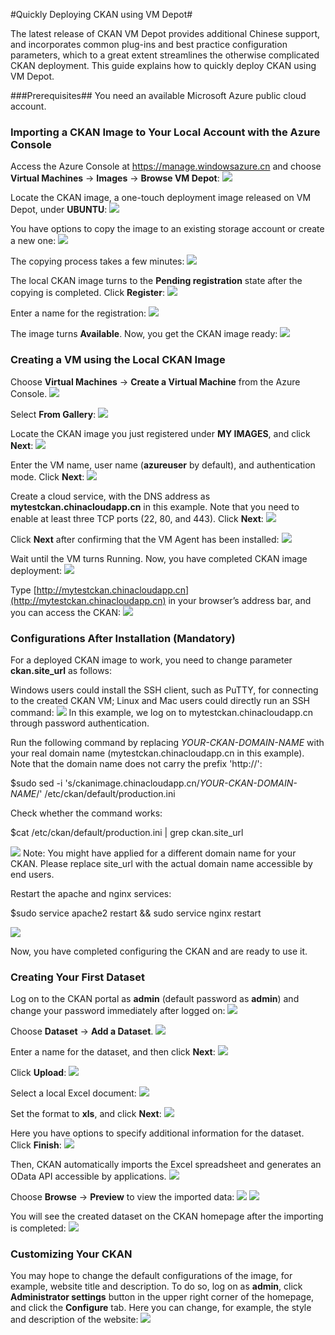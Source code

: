 ﻿#Quickly Deploying CKAN using VM Depot#

The latest release of CKAN VM Depot provides additional Chinese support, and incorporates common plug-ins and best practice configuration parameters, which to a great extent streamlines the otherwise complicated CKAN deployment. This guide explains how to quickly deploy CKAN using VM Depot.

###Prerequisites##
You need an available Microsoft Azure public cloud account.


### Importing a CKAN Image to Your Local Account with the Azure Console ##

Access the Azure Console at https://manage.windowsazure.cn and choose **Virtual Machines** -> **Images** -> **Browse VM Depot**:
![](https://raw.githubusercontent.com/msopentechcn/docs/master/images/1.PNG)

Locate the CKAN image, a one-touch deployment image released on VM Depot, under **UBUNTU**:
![](https://raw.githubusercontent.com/msopentechcn/docs/master/images/2.PNG)

You have options to copy the image to an existing storage account or create a new one:
![](https://raw.githubusercontent.com/msopentechcn/docs/master/images/3.PNG)

The copying process takes a few minutes:
![](https://raw.githubusercontent.com/msopentechcn/docs/master/images/4.PNG)

The local CKAN image turns to the **Pending registration** state after the copying is completed. Click **Register**:
![](https://raw.githubusercontent.com/msopentechcn/docs/master/images/6.PNG)

Enter a name for the registration:
![](https://raw.githubusercontent.com/msopentechcn/docs/master/images/7.PNG)

The image turns **Available**. Now, you get the CKAN image ready:
![](https://raw.githubusercontent.com/msopentechcn/docs/master/images/8.PNG)

### Creating a VM using the Local CKAN Image ##
Choose **Virtual Machines** -> **Create a Virtual Machine** from the Azure Console.
![](https://raw.githubusercontent.com/msopentechcn/docs/master/images/9.PNG)

Select **From Gallery**:
![](https://raw.githubusercontent.com/msopentechcn/docs/master/images/10.PNG)

Locate the CKAN image you just registered under **MY IMAGES**, and click **Next**:
![](https://raw.githubusercontent.com/msopentechcn/docs/master/images/11.PNG)

Enter the VM name, user name (**azureuser** by default), and authentication mode. Click **Next**:
![](https://raw.githubusercontent.com/msopentechcn/docs/master/images/12.PNG)

Create a cloud service, with the DNS address as **mytestckan.chinacloudapp.cn** in this example. 
Note that you need to enable at least three TCP ports (22, 80, and 443). Click **Next**:
![](https://raw.githubusercontent.com/msopentechcn/docs/master/images/13.PNG)

Click **Next** after confirming that the VM Agent has been installed:
![](https://raw.githubusercontent.com/msopentechcn/docs/master/images/14.PNG)

Wait until the VM turns Running. Now, you have completed CKAN image deployment:
![](https://raw.githubusercontent.com/msopentechcn/docs/master/images/15.PNG)

Type [http://mytestckan.chinacloudapp.cn](http://mytestckan.chinacloudapp.cn) in your browser’s address bar, and you can access the CKAN:
![](https://raw.githubusercontent.com/msopentechcn/docs/master/images/16.PNG)

### Configurations After Installation (Mandatory) ##
For a deployed CKAN image to work, you need to change parameter **ckan.site_url** as follows:

Windows users could install the SSH client, such as PuTTY, for connecting to the created CKAN VM; Linux and Mac users could directly run an SSH command:
![](https://raw.githubusercontent.com/msopentechcn/docs/master/images/18.PNG)
In this example, we log on to mytestckan.chinacloudapp.cn through password authentication.

Run the following command by replacing *YOUR-CKAN-DOMAIN-NAME* with your real domain name (mytestckan.chinacloudapp.cn in this example). 
Note that the domain name does not carry the prefix 'http://':

$sudo sed -i 's/ckanimage.chinacloudapp.cn/*YOUR-CKAN-DOMAIN-NAME*/' /etc/ckan/default/production.ini

Check whether the command works:

$cat /etc/ckan/default/production.ini | grep ckan.site_url

![](https://raw.githubusercontent.com/msopentechcn/docs/master/images/19.PNG)
Note: You might have applied for a different domain name for your CKAN. Please replace site_url with the actual domain name accessible by end users.

Restart the apache and nginx services:

$sudo service apache2 restart && sudo service nginx restart

![](https://raw.githubusercontent.com/msopentechcn/docs/master/images/20.PNG)

Now, you have completed configuring the CKAN and are ready to use it.


### Creating Your First Dataset ##
Log on to the CKAN portal as **admin** (default password as **admin**) and change your password immediately after logged on:
![](https://raw.githubusercontent.com/msopentechcn/docs/master/images/16.PNG)

Choose **Dataset** -> **Add a Dataset**.
![](https://raw.githubusercontent.com/msopentechcn/docs/master/images/17.PNG)

Enter a name for the dataset, and then click **Next**:
![](https://raw.githubusercontent.com/msopentechcn/docs/master/images/21.PNG)

Click **Upload**:
![](https://raw.githubusercontent.com/msopentechcn/docs/master/images/22.PNG)

Select a local Excel document:
![](https://raw.githubusercontent.com/msopentechcn/docs/master/images/23.PNG)

Set the format to **xls**, and click **Next**:
![](https://raw.githubusercontent.com/msopentechcn/docs/master/images/24.PNG)

Here you have options to specify additional information for the dataset. Click **Finish**:
![](https://raw.githubusercontent.com/msopentechcn/docs/master/images/25.PNG)

Then, CKAN automatically imports the Excel spreadsheet and generates an OData API accessible by applications.
![](https://raw.githubusercontent.com/msopentechcn/docs/master/images/26.PNG)

Choose **Browse** -> **Preview** to view the imported data:
![](https://raw.githubusercontent.com/msopentechcn/docs/master/images/27.PNG)
![](https://raw.githubusercontent.com/msopentechcn/docs/master/images/28.PNG)

You will see the created dataset on the CKAN homepage after the importing is completed:
![](https://raw.githubusercontent.com/msopentechcn/docs/master/images/29.PNG)


### Customizing Your CKAN ##
You may hope to change the default configurations of the image, for example, website title and description. 
To do so, log on as **admin**, click **Administrator settings** button in the upper right corner of the homepage, 
and click the **Configure** tab. Here you can change, for example, the style and description of the website:
![](https://raw.githubusercontent.com/msopentechcn/docs/master/images/30.PNG)